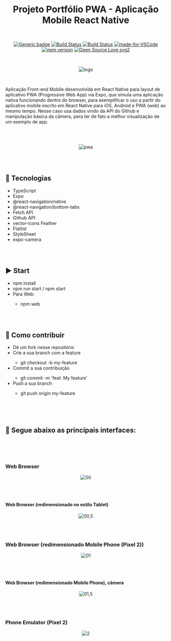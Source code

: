 <div align="center">

# Projeto Portfólio PWA - Aplicação Mobile React Native

</div>

<br>

<div align="center">

[![Generic badge](https://img.shields.io/badge/Made%20by-Renan%20Borba-purple.svg)](https://shields.io/) [![Build Status](https://img.shields.io/github/stars/RenanBorba/react-native-pwa.svg)](https://github.com/RenanBorba/react-native-pwa) [![Build Status](https://img.shields.io/github/forks/RenanBorba/react-native-pwa.svg)](https://github.com/RenanBorba/react-native-pwa) [![made-for-VSCode](https://img.shields.io/badge/Made%20for-VSCode-1f425f.svg)](https://code.visualstudio.com/) [![npm version](https://badge.fury.io/js/react-native.svg)](https://badge.fury.io/js/react-native) [![Open Source Love svg2](https://badges.frapsoft.com/os/v2/open-source.svg?v=103)](https://github.com/ellerbrock/open-source-badges/)

<br>

![logo](https://user-images.githubusercontent.com/48495838/87097404-8042fa00-c21b-11ea-87ae-9d3d58ceb161.png)

</div>

<br>

Aplicação Front-end Mobile desenvolvida em React Native para layout de aplicativo PWA (Progressive Web App) via Expo, que simula uma aplicação nativa funcionando dentro do browser, para exemplificar o uso a partir do aplicativo mobile escrito em React Native para iOS, Android e PWA (web) ao mesmo tempo. Nesse caso usa dados vindo da API do Github e manipulação básica da câmera, para ter de fato a melhor visualização de um exemplo de app.

<br><br>

<div align="center">

![pwa](https://user-images.githubusercontent.com/48495838/87096631-a36caa00-c219-11ea-8747-f1b13bb77629.png)

</div>

<br><br>

## :rocket: Tecnologias
<ul>
  <li>TypeScript</li>
  <li>Expo</li>
  <li>@react-navigation/native</li>
  <li>@react-navigation/bottom-tabs</li>
  <li>Fetch API</li>
  <li>Github API</li>
  <li>vector-icons Feather</li>
  <li>Flatlist</li>
  <li>StyleSheet</li>
  <li>expo-camera</li>
</ul>

<br><br>

## :arrow_forward: Start
<ul>
  <li>npm install</li>
  <li>npm run start / npm start</li>
  <li>Para Web:</li>
    <ul>
      <li>npm web</li>
    </ul>
</ul>

<br><br>

## :punch: Como contribuir
<ul>
  <li>Dê um fork nesse repositório</li>
  <li>Crie a sua branch com a feature</li>
    <ul>
      <li>git checkout -b my-feature</li>
    </ul>
  <li>Commit a sua contribuição</li>
    <ul>
      <li>git commit -m 'feat: My feature'</li>
    </ul>
  <li>Push a sua branch</li>
    <ul>
      <li>git push origin my-feature</li>
    </ul>
</ul>
<br><br><br>

## :mega: Segue abaixo as principais interfaces:

<br><br><br>

### Web Browser 

<div align="center">

![00](https://user-images.githubusercontent.com/48495838/87094754-d44ae000-c215-11ea-90b3-d9cf344a7930.JPG)

</div>

<br><br>

#### Web Browser (redimensionado no estilo Tablet)

<div align="center">

![00,5](https://user-images.githubusercontent.com/48495838/87096132-8683a700-c218-11ea-93a1-12ee1aa0f8d4.JPG)

</div>

<br><br>

### Web Browser (redimensionado Mobile Phone (Pixel 2))

<div align="center">

![01](https://user-images.githubusercontent.com/48495838/87094760-d57c0d00-c215-11ea-818b-a8ad58cd09d8.JPG)

</div>

<br><br>

#### Web Browser (redimensionado Mobile Phone), câmera

<div align="center">

![01,5](https://user-images.githubusercontent.com/48495838/87096137-87b4d400-c218-11ea-85b1-9bc1df2cc7e7.png)

</div>

<br><br>

### Phone Emulator (Pixel 2)

<div align="center">

![2](https://user-images.githubusercontent.com/48495838/87095945-22f97980-c218-11ea-9679-64de3a4f671f.png)

</div>
